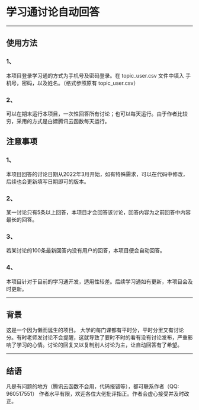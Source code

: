 # 学习通讨论自动回答
---
## 使用方法
### 1、
本项目登录学习通的方式为手机号及密码登录。在 topic_user.csv 文件中填入 手机号，密码，以及姓名。（格式参照原有 topic_user.csv）

### 2、
可以在期末运行本项目，一次性回答所有讨论；也可以每天运行。由于作者比较穷，采用的方式是白嫖腾讯云函数每天运行。

## 注意事项
### 1、
本项目回答的讨论日期从2022年3月开始，如有特殊需求，可以在代码中修改，后续也会更新填写日期即可的版本。

### 2、
某一讨论只有5条以上回答，本项目才会回答该讨论，回答内容为之前回答中内容最长的回答。

### 3、
若某讨论的100条最新回答内没有用户的回答，本项目便会自动回答。

### 4、
本项目针对于目前的学习通开发，适用性较差。后续学习通如有更新，本项目会及时更新。

---
## 背景
这是一个因为懒而诞生的项目。
大学的每门课都有平时分，平时分里又有讨论分。有时老师发讨论不会提醒，这就导致了要时不时的看有没有讨论发布，严重影响了学习的心情。讨论的回复又以复制别人讨论为主，让自动回答有了希望。

---
## 结语
凡是有问题的地方（腾讯云函数不会用，代码报错等），都可联系作者（QQ: 960517551）
作者水平有限，欢迎各位大佬批评指正。作者会虚心接受并及时改正。
